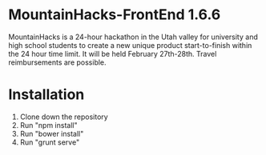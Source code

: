 MountainHacks-FrontEnd 1.6.6
======================
MountainHacks is a 24-hour hackathon in the Utah valley for university and high school students to create a new unique product start-to-finish within the 24 hour time limit. It will be held February 27th-28th. Travel reimbursements are possible.

Installation
============
1) Clone down the repository<br/>
2) Run "npm install"<br/>
3) Run "bower install"<br/>
4) Run "grunt serve"
